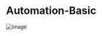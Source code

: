 # Automation-Basic
![image](https://user-images.githubusercontent.com/75853868/113040771-30b8ab80-9167-11eb-9ae1-406f81a06db2.png)
